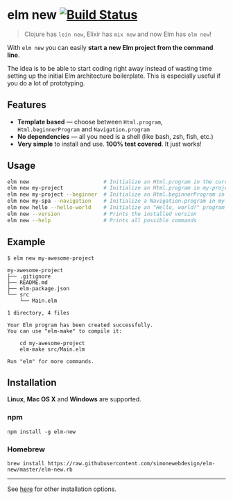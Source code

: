 # elm new [![Build Status](https://travis-ci.org/simonewebdesign/elm-new.svg?branch=master)](https://travis-ci.org/simonewebdesign/elm-new)

> Clojure has `lein new`, Elixir has `mix new` and now Elm has `elm new`!

With `elm new` you can easily **start a new Elm project from the command line**.

The idea is to be able to start coding right away instead of wasting time setting up the initial Elm architecture boilerplate.
This is especially useful if you do a lot of prototyping.

## Features

- **Template based** — choose between `Html.program`, `Html.beginnerProgram` and `Navigation.program`
- **No dependencies** — all you need is a shell (like bash, zsh, fish, etc.)
- **Very simple** to install and use. **100% test covered**. It just works!

## Usage

```bash
elm new                        # Initialize an Html.program in the current directory
elm new my-project             # Initialize an Html.program in my-project/
elm new my-project --beginner  # Initialize an Html.beginnerProgram in my-project/
elm new my-spa --navigation    # Initialize a Navigation.program in my-spa/
elm new hello --hello-world    # Initialize an "Hello, world!" program in hello/
elm new --version              # Prints the installed version
elm new --help                 # Prints all possible commands
```

## Example

```
$ elm new my-awesome-project

my-awesome-project
├── .gitignore
├── README.md
├── elm-package.json
└── src
    └── Main.elm

1 directory, 4 files

Your Elm program has been created successfully.
You can use "elm-make" to compile it:

    cd my-awesome-project
    elm-make src/Main.elm

Run "elm" for more commands.
```

## Installation

**Linux**, **Mac OS X** and **Windows** are supported.

### npm

    npm install -g elm-new

### Homebrew

    brew install https://raw.githubusercontent.com/simonewebdesign/elm-new/master/elm-new.rb

---

See [here](https://github.com/simonewebdesign/elm-new/blob/master/INSTALL.md) for other installation options.
